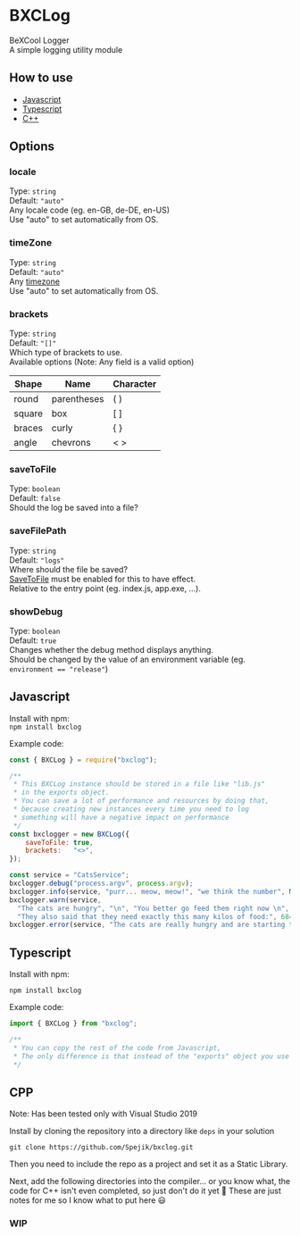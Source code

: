 # BXCLog

BeXCool Logger  
A simple logging utility module

## How to use

- [Javascript](#javascript)  
- [Typescript](#typescript)  
- [C++](#cpp)

## Options

### locale

Type: `string`  
Default: `"auto"`  
Any locale code (eg. en-GB, de-DE, en-US)  
Use "auto" to set automatically from OS.

### timeZone

Type: `string`  
Default: `"auto"`  
Any [timezone](https://en.wikipedia.org/wiki/List_of_tz_database_time_zones)  
Use "auto" to set automatically from OS.

### brackets

Type: `string`  
Default: `"[]"`  
Which type of brackets to use.  
Available options (Note: Any field is a valid option)

| Shape  | Name        | Character |
| ------ | ----------- | --------- |
| round  | parentheses | ( )       |
| square | box         | [ ]       |
| braces | curly       | { }       |
| angle  | chevrons    | < >       |

### saveToFile

Type: `boolean`  
Default: `false`  
Should the log be saved into a file?

### saveFilePath

Type: `string`  
Default: `"logs"`  
Where should the file be saved?  
[SaveToFile](#saveToFile) must be enabled for this to have effect.  
Relative to the entry point (eg. index.js, app.exe, ...).

### showDebug

Type: `boolean`  
Default: `true`  
Changes whether the debug method displays anything.  
Should be changed by the value of an environment variable (eg. `environment == "release"`)

## Javascript

Install with npm:  
`npm install bxclog`

Example code:

```js
const { BXCLog } = require("bxclog");

/**
 * This BXCLog instance should be stored in a file like "lib.js" 
 * in the exports object.
 * You can save a lot of performance and resources by doing that, 
 * because creating new instances every time you need to log 
 * something will have a negative impact on performance
 */
const bxclogger = new BXCLog({
    saveToFile: true,
    brackets:   "<>",
});

const service = "CatsService";
bxclogger.debug("process.argv", process.argv);
bxclogger.info(service, "purr... meow, meow!", "we think the number", Math.random(), "is really cool... meow 😺");
bxclogger.warn(service, 
  "The cats are hungry", "\n", "You better go feed them right now \n", 
  "They also said that they need exactly this many kilos of food:", 68429796945127451n, "...it should be enough for about one and a half days 😼");
bxclogger.error(service, "The cats are really hungry and are starting to delete your programs 😠 Go feed them right now 🚔👮‍♂️");
```

## Typescript

Install with npm:

`npm install bxclog`

Example code:

```ts
import { BXCLog } from "bxclog";

/**
 * You can copy the rest of the code from Javascript, 
 * The only difference is that instead of the "exports" object you use es6 export ("export const bxclogger = ...")
 */
```

## CPP

Note: Has been tested only with Visual Studio 2019

Install by cloning the repository into a directory like `deps` in your solution

`git clone https://github.com/Spejik/bxclog.git`

Then you need to include the repo as a project and set it as a Static Library.

[//]: # (todo: put an image here)

Next, add the following directories into the compiler... or you know what, the code for C++ isn't even completed, so just don't do it yet 🙂 These are just notes for me so I know what to put here 😃

[//]: # (todo: put an image here)

### WIP
